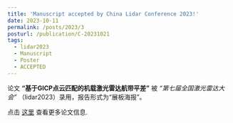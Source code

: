 ```yaml
---
title: 'Manuscript accepted by China Lidar Conference 2023!'
date: 2023-10-11
permalink: /posts/2023/3
posturl: /publication/C-20231021
tags:
  - lidar2023
  - Manuscript
  - Poster
  - ACCEPTED
---
```


论文 **“基于GICP点云匹配的机载激光雷达航带平差”** 
被 <i>“第七届全国激光雷达大会”</i> （lidar2023）录用，报告形式为“展板海报”。

点击 [这里](/publication/C-20231021) 查看更多论文信息.